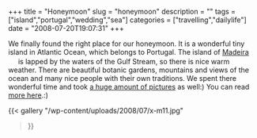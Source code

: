 +++
title = "Honeymoon"
slug = "honeymoon"
description = ""
tags = ["island","portugal","wedding","sea"]
categories = ["travelling","dailylife"]
date = "2008-07-20T19:07:31"
+++

We finally found the right place for our honeymoon. It is a wonderful tiny island in Atlantic Ocean,
which belongs to Portugal. The island of <a title="East Madeira"
href="http://www.ajka-andrej.com/2008/09/05/eastmadeira/">Madeira</a> <img
src="http://maps.google.com/intl/en_ALL/mapfiles/ms/micons/sunny.png" border="0" alt="" width="16"
height="16" /> is lapped by the waters of the Gulf Stream, so there is nice warm weather. There are
beautiful botanic gardens, mountains and views of the ocean and many nice people with their own
traditions. We spent there  wonderful time and took  <a title="Madeira"
href="http://www.ajka-andrej.com/gallery/portugal/madeira/">a huge amount of pictures</a> as well:)
You can read <a title="Funchal" href="http://www.ajka-andrej.com/2008/09/05/funchal/">more
here</a>.:)

{{< gallery
    "/wp-content/uploads/2008/07/x-m11.jpg"
>}}
